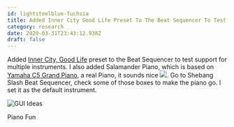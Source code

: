 ```yaml
---
id: lightsteelblue-fuchsia
title: Added Inner City Good Life Preset To The Beat Sequencer To Test Support For Multiple Instruments I Also Added Salamander Piano
category: research
date: 2020-03-31T23:43:12.938Z
draft: false
---
```


Added [Inner City, Good Life][1] preset to the Beat Sequencer to test support for multiple instruments. I also added Salamander Piano, which is based on [Yamaha C5 Grand Piano][2], a real Piano, it sounds nice ![](icons/megaphone.svg). Go to Shebang Slash Beat Sequencer, check some of those boxes to make the piano go. I set it as the default instrument.

![GUI Ideas](research/piano.png)

Piano Fun

[1]: https://github.com/fantasyui-com/catpea-com/blob/master/src/components/BeatSequencer.svelte
[2]: https://usa.yamaha.com/products/musical_instruments/pianos/grand_pianos/cx_series/cx-series.html